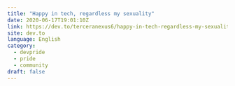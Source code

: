 ```yaml
---
title: "Happy in tech, regardless my sexuality"
date: 2020-06-17T19:01:10Z
link: https://dev.to/terceranexus6/happy-in-tech-regardless-my-sexuality-33il?utm_medium=RSS&utm_source=news.12bit.vn
site: dev.to
language: English
category:
  - devpride
  - pride
  - community
draft: false
---
```

